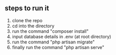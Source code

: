 ## steps to run it 

1. clone the repo
2. cd into the directory
3. run the command "composer install"
4. input database details in .env (at root directory)
5. run the command "php artisan migrate"
6. finally run the command "php artisan serve"
